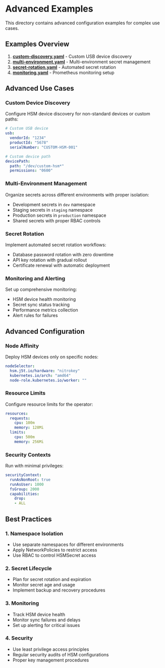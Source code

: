 # Advanced Examples

This directory contains advanced configuration examples for complex use cases.

## Examples Overview

1. **[custom-discovery.yaml](custom-discovery.yaml)** - Custom USB device discovery
2. **[multi-environment.yaml](multi-environment.yaml)** - Multi-environment secret management
3. **[secret-rotation.yaml](secret-rotation.yaml)** - Automated secret rotation
4. **[monitoring.yaml](monitoring.yaml)** - Prometheus monitoring setup

## Advanced Use Cases

### Custom Device Discovery

Configure HSM device discovery for non-standard devices or custom paths:

```yaml
# Custom USB device
usb:
  vendorId: "1234"
  productId: "5678"
  serialNumber: "CUSTOM-HSM-001"

# Custom device path
devicePath:
  path: "/dev/custom-hsm*"
  permissions: "0600"
```

### Multi-Environment Management

Organize secrets across different environments with proper isolation:

- Development secrets in `dev` namespace
- Staging secrets in `staging` namespace  
- Production secrets in `production` namespace
- Shared secrets with proper RBAC controls

### Secret Rotation

Implement automated secret rotation workflows:

- Database password rotation with zero downtime
- API key rotation with gradual rollout
- Certificate renewal with automatic deployment

### Monitoring and Alerting

Set up comprehensive monitoring:

- HSM device health monitoring
- Secret sync status tracking
- Performance metrics collection
- Alert rules for failures

## Advanced Configuration

### Node Affinity

Deploy HSM devices only on specific nodes:

```yaml
nodeSelector:
  hsm.j5t.io/hardware: "nitrokey"
  kubernetes.io/arch: "amd64"
  node-role.kubernetes.io/worker: ""
```

### Resource Limits

Configure resource limits for the operator:

```yaml
resources:
  requests:
    cpu: 100m
    memory: 128Mi
  limits:
    cpu: 500m
    memory: 256Mi
```

### Security Contexts

Run with minimal privileges:

```yaml
securityContext:
  runAsNonRoot: true
  runAsUser: 1000
  fsGroup: 2000
  capabilities:
    drop:
    - ALL
```

## Best Practices

### 1. Namespace Isolation
- Use separate namespaces for different environments
- Apply NetworkPolicies to restrict access
- Use RBAC to control HSMSecret access

### 2. Secret Lifecycle
- Plan for secret rotation and expiration
- Monitor secret age and usage
- Implement backup and recovery procedures

### 3. Monitoring
- Track HSM device health
- Monitor sync failures and delays
- Set up alerting for critical issues

### 4. Security
- Use least privilege access principles
- Regular security audits of HSM configurations
- Proper key management procedures